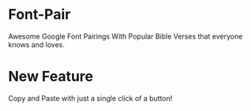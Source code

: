 # Font-Pair
Awesome Google Font Pairings
With Popular Bible Verses that everyone knows and loves.


# New Feature
Copy and Paste with just a single click of a button!
